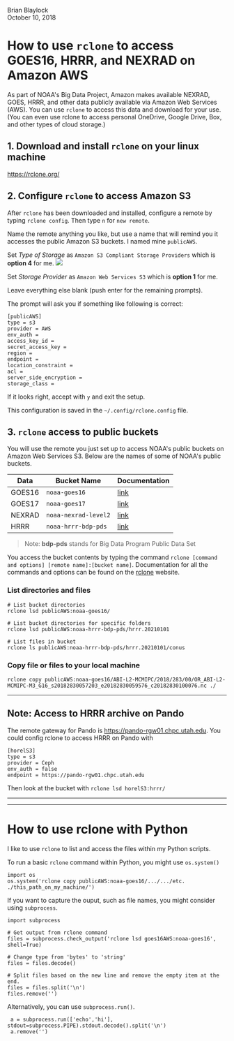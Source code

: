 Brian Blaylock  
October 10, 2018

# How to use `rclone` to access GOES16, HRRR, and NEXRAD on Amazon AWS

As part of NOAA's Big Data Project, Amazon makes available NEXRAD, GOES, HRRR, and other data publicly available via Amazon Web Services (AWS). You can use `rclone` to access this data and download for your use. (You can even use rclone to access personal OneDrive, Google Drive, Box, and other types of cloud storage.)

## 1. Download and install `rclone` on your linux machine

https://rclone.org/

## 2. Configure `rclone` to access **Amazon S3**
After `rclone` has been downloaded and installed, configure a remote by typing `rclone config`. Then type `n` for `new remote`.

Name the remote anything you like, but use a name that will remind you it accesses the public Amazon S3 buckets. I named mine `publicAWS`. 

Set _Type of Storage_ as `Amazon S3 Compliant Storage Providers` which is **option 4** for me.
![](./images/rclone-demo.png)

Set _Storage Provider_ as `Amazon Web Services S3` which is **option 1** for me.

Leave everything else blank (push enter for the remaining prompts).

The prompt will ask you if something like following is correct:

    [publicAWS]
    type = s3
    provider = AWS
    env_auth =
    access_key_id =
    secret_access_key =
    region =
    endpoint =
    location_constraint =
    acl =
    server_side_encryption =
    storage_class =

If it looks right, accept with `y` and exit the setup.

This configuration is saved in the `~/.config/rclone.config` file.

## 3. `rclone` access to public buckets
You will use the remote you just set up to access NOAA's public buckets on Amazon Web Services S3. Below are the names of some of NOAA's public buckets. 

|Data| Bucket Name| Documentation |
|--|--|--|
|GOES16| `noaa-goes16`| [link](https://registry.opendata.aws/noaa-goes/) |
|GOES17| `noaa-goes17`| [link](https://registry.opendata.aws/noaa-goes/) |
|NEXRAD| `noaa-nexrad-level2`| [link](https://registry.opendata.aws/noaa-nexrad/) |
|HRRR| `noaa-hrrr-bdp-pds`| [link](https://registry.opendata.aws/noaa-hrrr-pds/) |

> Note: **bdp-pds** stands for Big Data Program Public Data Set

You access the bucket contents by typing the command `rclone [command and options] [remote name]:[bucket name]`. Documentation for all the commands and options can be found on the [rclone](https://rclone.org/) website.

### List directories and files

    # List bucket directories
    rclone lsd publicAWS:noaa-goes16/
    
    # List bucket directories for specific folders
    rclone lsd publicAWS:noaa-hrrr-bdp-pds/hrrr.20210101

    # List files in bucket
    rclone ls publicAWS:noaa-hrrr-bdp-pds/hrrr.20210101/conus

### Copy file or files to your local machine

    rclone copy publicAWS:noaa-goes16/ABI-L2-MCMIPC/2018/283/00/OR_ABI-L2-MCMIPC-M3_G16_s20182830057203_e20182830059576_c20182830100076.nc ./

---

## Note: Access to HRRR archive on Pando
The remote gateway for Pando is https://pando-rgw01.chpc.utah.edu. You could config rclone to access HRRR on Pando with
```
[horelS3]
type = s3
provider = Ceph
env_auth = false
endpoint = https://pando-rgw01.chpc.utah.edu
```
Then look at the bucket with `rclone lsd horelS3:hrrr/`


---
---


# How to use rclone with Python

I like to use `rclone` to list and access the files within my Python scripts.

To run a basic `rclone` command within Python, you might use `os.system()`

    import os
    os.system('rclone copy publicAWS:noaa-goes16/.../.../etc. ./this_path_on_my_machine/')

If you want to capture the ouput, such as file names, you might consider using `subprocess`.

    import subprocess
    
    # Get output from rclone command
    files = subprocess.check_output('rclone lsd goes16AWS:noaa-goes16', shell=True)

    # Change type from 'bytes' to 'string'
    files = files.decode()

    # Split files based on the new line and remove the empty item at the end.
    files = files.split('\n')
    files.remove('')

Alternatively, you can use `subprocess.run()`.

     a = subprocess.run(['echo','hi'], stdout=subprocess.PIPE).stdout.decode().split('\n')
     a.remove('')

